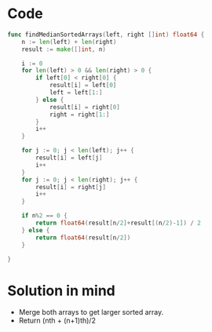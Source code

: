 Code
====

```go
func findMedianSortedArrays(left, right []int) float64 {
	n := len(left) + len(right)
	result := make([]int, n)

	i := 0
	for len(left) > 0 && len(right) > 0 {
		if left[0] < right[0] {
			result[i] = left[0]
			left = left[1:]
		} else {
			result[i] = right[0]
			right = right[1:]
		}
		i++
	}

	for j := 0; j < len(left); j++ {
		result[i] = left[j]
		i++
	}
	for j := 0; j < len(right); j++ {
		result[i] = right[j]
		i++
	}

	if n%2 == 0 {
		return float64(result[n/2]+result[(n/2)-1]) / 2
	} else {
		return float64(result[n/2])
	}

}
```

Solution in mind
================

-	Merge both arrays to get larger sorted array.
-	Return (nth + (n+1)th)/2
